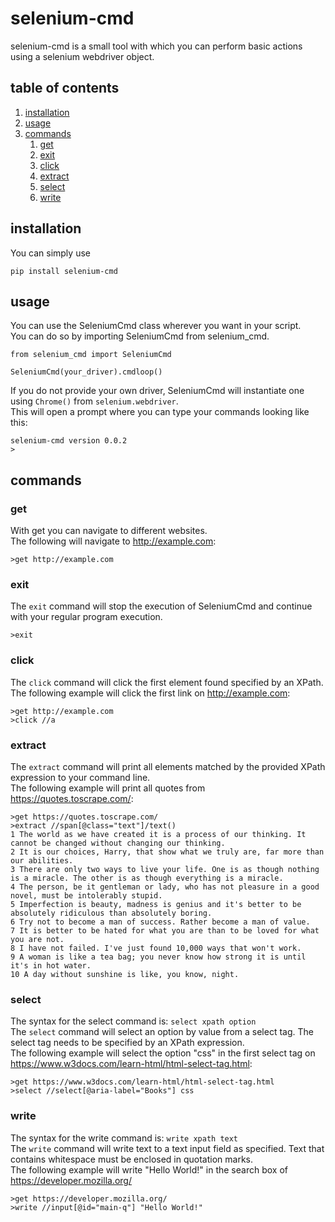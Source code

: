 # selenium-cmd
selenium-cmd is a small tool with which you can perform basic actions using a selenium webdriver object.

## table of contents
1. [installation](#installation)
2. [usage](#usage)
3. [commands](#commands)
    1. [get](#get)
    1. [exit](#exit)
    1. [click](#click)
    1. [extract](#extract)
    1. [select](#select)
    1. [write](#write)

## installation
You can simply use
```
pip install selenium-cmd
```

## usage
You can use the SeleniumCmd class wherever you want in your script.  
You can do so by importing SeleniumCmd from selenium_cmd.
```
from selenium_cmd import SeleniumCmd

SeleniumCmd(your_driver).cmdloop()
```
If you do not provide your own driver, SeleniumCmd will instantiate one using `Chrome()` from `selenium.webdriver`.  
This will open a prompt where you can type your commands looking like this:
```
selenium-cmd version 0.0.2
>
```

## commands
### get
With get you can navigate to different websites.  
The following will navigate to http://example.com:
```
>get http://example.com
```

### exit
The `exit` command will stop the execution of SeleniumCmd and continue with your regular program execution.  
```
>exit
```

### click
The `click` command will click the first element found specified by an XPath.  
The following example will click the first link on http://example.com:
```
>get http://example.com
>click //a
```

### extract
The `extract` command will print all elements matched by the provided XPath expression to your command line.  
The following example will print all quotes from https://quotes.toscrape.com/:
```
>get https://quotes.toscrape.com/
>extract //span[@class="text"]/text()
1 The world as we have created it is a process of our thinking. It cannot be changed without changing our thinking.
2 It is our choices, Harry, that show what we truly are, far more than our abilities.
3 There are only two ways to live your life. One is as though nothing is a miracle. The other is as though everything is a miracle.
4 The person, be it gentleman or lady, who has not pleasure in a good novel, must be intolerably stupid.
5 Imperfection is beauty, madness is genius and it's better to be absolutely ridiculous than absolutely boring.
6 Try not to become a man of success. Rather become a man of value.
7 It is better to be hated for what you are than to be loved for what you are not.
8 I have not failed. I've just found 10,000 ways that won't work.
9 A woman is like a tea bag; you never know how strong it is until it's in hot water.
10 A day without sunshine is like, you know, night.
```

### select
The syntax for the select command is: `select xpath option`  
The `select` command will select an option by value from a select tag. The select tag needs to be specified by an XPath expression.  
The following example will select the option "css" in the first select tag on https://www.w3docs.com/learn-html/html-select-tag.html:
```
>get https://www.w3docs.com/learn-html/html-select-tag.html
>select //select[@aria-label="Books"] css
```

### write
The syntax for the write command is: `write xpath text`  
The `write` command will write text to a text input field as specified. Text that contains whitespace must be enclosed in quotation marks.  
The following example will write "Hello World!" in the search box of https://developer.mozilla.org/
```
>get https://developer.mozilla.org/
>write //input[@id="main-q"] "Hello World!"
```
